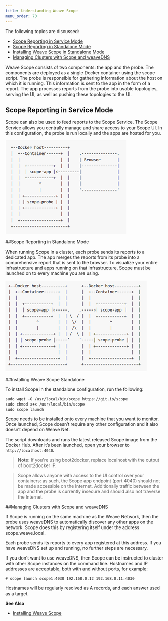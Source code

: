 ```yaml
---
title: Understanding Weave Scope
menu_order: 70
---
```


The following topics are discussed: 

* [Scope Reporting in Service Mode](#scope-reporting-in-service-mode)
* [Scope Reporting in Standalone Mode](#scope-reporting-in-stand-alone-mode)
* [Installing Weave Scope in Standalone Mode](#installing-weave-scope-standalone)
* [Managing Clusters with Scope and weaveDNS](#managing-clusters-with-scope-and-weavedns)

Weave Scope consists of two components: the app and the probe. The components are deployed as a single Docker container using the scope script. The probe is responsible for gathering information about the host on which it is running. This information is sent to the app in the form of a report. The app processes reports from the probe into usable topologies, serving the UI, as well as pushing these topologies to the UI.


## <a name="scope-reporting-in-service-mode"></a>Scope Reporting in Service Mode

Scope can also be used to feed reports to the Scope Service. The Scope Service allows you centrally manage and share access to your Scope UI. In this configuration, the probe is run locally and the apps are hosted for you.

!['Service Mode Reporting'](service-mode.png)

##<a name="scope-reporting-in-stand-alone-mode"></a>Scope Reporting in Standalone Mode

When running Scope in a cluster, each probe sends its reports to a dedicated app. The app merges the reports from its probe into a comprehensive report that is sent to the browser.  To visualize your entire infrastructure and apps running on that infrastructure, Scope must be launched on to every machine you are using.

!['Stand-alone Reporting'](stand-alone.png)

##<a name="installing-weave-scope-standalone"></a>Installing Weave Scope Standalone

To install Scope in the standalone configuration, run the following:

    sudo wget -O /usr/local/bin/scope https://git.io/scope
    sudo chmod a+x /usr/local/bin/scope
    sudo scope launch

Scope needs to be installed onto every machine that you want to monitor. Once launched, Scope doesn’t require any other configuration and it also doesn’t depend on Weave Net.

The script downloads and runs the latest released Scope image from the Docker Hub. After it’s been launched, open your browser to `http://localhost:4040`.

>**Note:** If you're using boot2docker, replace localhost with the output of boot2docker IP.

>  Scope allows anyone with access to the UI control over your containers: as such, the Scope app endpoint (port 4040) should not be made accessible on the Internet.  Additionally traffic between the app and the probe is currently insecure and should also not traverse the Internet.

##<a name="managing-clusters-with-scope-and-weavedns"></a>Managing Clusters with Scope and weaveDNS

If Scope is running on the same machine as the Weave Network, then the probe uses weaveDNS to automatically discover any other apps on the network. Scope does this by registering itself under the address scope.weave.local. 

Each probe sends its reports to every app registered at this address. If you have weaveDNS set up and running, no further steps are necessary. 

If you don’t want to use weaveDNS, then Scope can be instructed to cluster with other Scope instances on the command line. Hostnames and IP addresses are acceptable, both with and without ports, for example:

    # scope launch scope1:4030 192.168.0.12 192.168.0.11:4030

Hostnames will be regularly resolved as A records, and each answer used as a target.


**See Also**

 * [Installing Weave Scope](/site/installing-scope.md)
 
